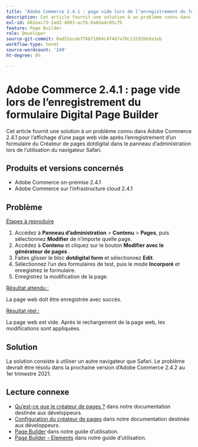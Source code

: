 ```yaml
---
title: "Adobe Commerce 2.4.1 : page vide lors de l’enregistrement du formulaire Digital Page Builder"
description: Cet article fournit une solution à un problème connu dans Adobe Commerce 2.4.1 pour l’affichage d’une page web vide après l’enregistrement d’un formulaire du Créateur de pages dotdigital dans le panneau d’administration lors de l’utilisation du navigateur Safari.
exl-id: 682eac73-1ad2-4093-acfb-6a8da4c05cf5
feature: Page Builder
role: Developer
source-git-commit: 0ad52eceb776b71604c4f467a70c13191bb9a1eb
workflow-type: tm+mt
source-wordcount: '249'
ht-degree: 0%

---
```


# Adobe Commerce 2.4.1 : page vide lors de l’enregistrement du formulaire Digital Page Builder

Cet article fournit une solution à un problème connu dans Adobe Commerce 2.4.1 pour l’affichage d’une page web vide après l’enregistrement d’un formulaire du Créateur de pages dotdigital dans le panneau d’administration lors de l’utilisation du navigateur Safari.

## Produits et versions concernés

* Adobe Commerce on-premise 2.4.1
* Adobe Commerce sur l’infrastructure cloud 2.4.1

## Problème

<u>Étapes à reproduire</u>

1. Accédez à **Panneau d’administration** > **Contenu** > **Pages**, puis sélectionnez **Modifier** de n’importe quelle page.
1. Accédez à **Contenu** et cliquez sur le bouton **Modifier avec le générateur de pages** .
1. Faites glisser le bloc **dotdigital form** et sélectionnez **Edit**.
1. Sélectionnez l’un des formulaires de test, puis le mode **Incorporé** et enregistrez le formulaire.
1. Enregistrez la modification de la page.

<u>Résultat attendu :</u>

La page web doit être enregistrée avec succès.

<u>Résultat réel :</u>

La page web est vide. Après le rechargement de la page web, les modifications sont appliquées.

## Solution

La solution consiste à utiliser un autre navigateur que Safari. Le problème devrait être résolu dans la prochaine version d’Adobe Commerce 2.4.2 au 1er trimestre 2021.

## Lecture connexe

* [Qu’est-ce que le créateur de pages ?](https://devdocs.magento.com/page-builder/docs/) dans notre documentation destinée aux développeurs.
* [Configuration du créateur de pages](https://experienceleague.adobe.com/docs/commerce-admin/page-builder/setup.html) dans notre documentation destinée aux développeurs.
* [Page Builder](https://docs.magento.com/user-guide/cms/page-builder.html) dans notre guide d’utilisation.
* [Page Builder - Elements](https://docs.magento.com/user-guide/cms/page-builder-elements.html) dans notre guide d’utilisation.
